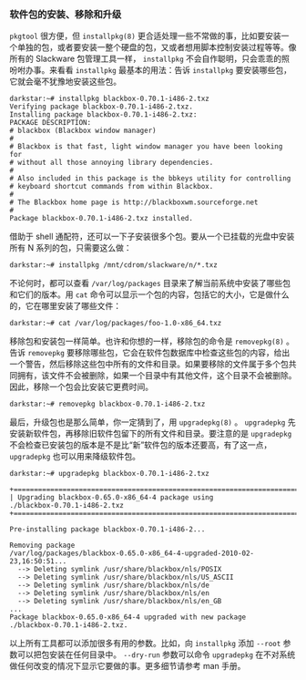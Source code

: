 ### 软件包的安装、移除和升级

`pkgtool` 很方便，但 `installpkg(8)` 更合适处理一些不常做的事，比如要安装一个单独的包，或者要安装一整个硬盘的包，又或者想用脚本控制安装过程等等。像所有的 Slackware 包管理工具一样， `installpkg` 不会自作聪明，只会乖乖的照吩咐办事。来看看 `installpkg` 最基本的用法：告诉 `installpkg` 要安装哪些包，它就会毫不犹豫地安装这些包。

```
darkstar:~# installpkg blackbox-0.70.1-i486-2.txz
Verifying package blackbox-0.70.1-i486-2.txz.
Installing package blackbox-0.70.1-i486-2.txz:
PACKAGE DESCRIPTION:
# blackbox (Blackbox window manager)
#
# Blackbox is that fast, light window manager you have been looking for
# without all those annoying library dependencies.
#
# Also included in this package is the bbkeys utility for controlling
# keyboard shortcut commands from within Blackbox.
#
# The Blackbox home page is http://blackboxwm.sourceforge.net
#
Package blackbox-0.70.1-i486-2.txz installed.
```

借助于 shell 通配符，还可以一下子安装很多个包。要从一个已挂载的光盘中安装所有 N 系列的包，只需要这么做：

```
darkstar:~# installpkg /mnt/cdrom/slackware/n/*.txz
```

不论何时，都可以查看 `/var/log/packages` 目录来了解当前系统中安装了哪些包和它们的版本。用 `cat` 命令可以显示一个包的内容，包括它的大小，它是做什么的，它在哪里安装了哪些文件：

```
darkstar:~# cat /var/log/packages/foo-1.0-x86_64.txz
```

移除包和安装包一样简单。也许和你想的一样，移除包的命令是 `removepkg(8)` 。告诉 `removepkg` 要移除哪些包，它会在软件包数据库中检查这些包的内容，给出一个警告，然后移除这些包中所有的文件和目录。如果要移除的文件属于多个包共同拥有，该文件不会被删除，如果一个目录中有其他文件，这个目录不会被删除。因此，移除一个包会比安装它更费时间。

```
darkstar:~# removepkg blackbox-0.70.1-i486-2.txz
```

最后，升级包也是那么简单，你一定猜到了，用 `upgradepkg(8)` 。 `upgradepkg` 先安装新软件包，再移除旧软件包留下的所有文件和目录。要注意的是 `upgradepkg` 不会检查已安装包的版本是不是比“新”软件包的版本还要高，有了这一点，`upgradepkg` 也可以用来降级软件包。

```
darkstar:~# upgradepkg blackbox-0.70.1-i486-2.txz

+==============================================================================
| Upgrading blackbox-0.65.0-x86_64-4 package using
./blackbox-0.70.1-i486-2.txz
+==============================================================================

Pre-installing package blackbox-0.70.1-i486-2...

Removing package
/var/log/packages/blackbox-0.65.0-x86_64-4-upgraded-2010-02-23,16:50:51...
  --> Deleting symlink /usr/share/blackbox/nls/POSIX
  --> Deleting symlink /usr/share/blackbox/nls/US_ASCII
  --> Deleting symlink /usr/share/blackbox/nls/de
  --> Deleting symlink /usr/share/blackbox/nls/en
  --> Deleting symlink /usr/share/blackbox/nls/en_GB
...
Package blackbox-0.65.0-x86_64-4 upgraded with new package
./blackbox-0.70.1-i486-2.txz.
```

以上所有工具都可以添加很多有用的参数。比如，向 `installpkg` 添加 `--root` 参数可以把包安装在任何目录中。 `--dry-run` 参数可以命令 `upgradepkg` 在不对系统做任何改变的情况下显示它要做的事。更多细节请参考 man 手册。
